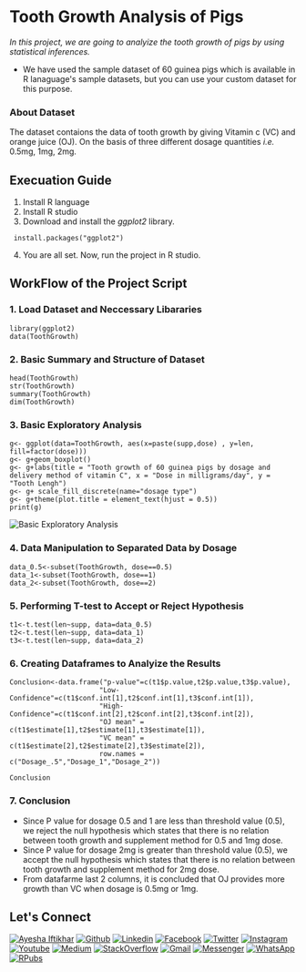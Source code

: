 # Tooth Growth Analysis of Pigs

*In this project, we are going to analyize the tooth growth of pigs by using statistical inferences.*
- We have used the sample dataset of 60 guinea pigs which is  available in R lanaguage's sample datasets, but you can use your custom dataset for this purpose.

### About Dataset
The dataset contaions the data of tooth growth by giving Vitamin c (VC) and orange juice (OJ). On the basis of three different dosage quantities _i.e._ 0.5mg, 1mg, 2mg.

## Execuation Guide
1. Install R language
2. Install R studio
3. Download and install the _ggplot2_ library.

```
 install.packages("ggplot2")
```
4. You are all set. Now, run the project in R studio.

## WorkFlow of the Project Script
 ### 1. Load Dataset and Neccessary Libararies
 ```
 library(ggplot2)
 data(ToothGrowth)
 ```
 ### 2. Basic Summary and Structure of Dataset
 ```
 head(ToothGrowth)
 str(ToothGrowth)
 summary(ToothGrowth)
 dim(ToothGrowth)
 
 ```
 ### 3. Basic Exploratory Analysis
 ```
 g<- ggplot(data=ToothGrowth, aes(x=paste(supp,dose) , y=len, fill=factor(dose)))
 g<- g+geom_boxplot() 
 g<- g+labs(title = "Tooth growth of 60 guinea pigs by dosage and delivery method of vitamin C", x = "Dose in milligrams/day", y = "Tooth Lengh")
 g<- g+ scale_fill_discrete(name="dosage type")
 g<- g+theme(plot.title = element_text(hjust = 0.5))
 print(g)
 ```
 ![Basic Exploratory Analysis](https://imgur.com/PiJPdWs.png)
 ### 4. Data Manipulation to Separated Data by Dosage
 ```
 data_0.5<-subset(ToothGrowth, dose==0.5)
 data_1<-subset(ToothGrowth, dose==1)
 data_2<-subset(ToothGrowth, dose==2)
 ```
 ### 5. Performing T-test to Accept or Reject Hypothesis
 ```
 t1<-t.test(len~supp, data=data_0.5)
 t2<-t.test(len~supp, data=data_1)
 t3<-t.test(len~supp, data=data_2)
 ```
 ### 6. Creating Dataframes to Analyize the Results
 ```
Conclusion<-data.frame("p-value"=c(t1$p.value,t2$p.value,t3$p.value),
                       "Low-Confidence"=c(t1$conf.int[1],t2$conf.int[1],t3$conf.int[1]),
                       "High-Confidence"=c(t1$conf.int[2],t2$conf.int[2],t3$conf.int[2]),
                       "OJ mean" = c(t1$estimate[1],t2$estimate[1],t3$estimate[1]),
                       "VC mean" = c(t1$estimate[2],t2$estimate[2],t3$estimate[2]),
                       row.names = c("Dosage_.5","Dosage_1","Dosage_2"))

Conclusion
 ```
 ### 7. Conclusion
 - Since P value for dosage 0.5 and 1 are less than threshold value (0.5), we reject the null hypothesis which states that there is no relation between tooth growth and supplement method for 0.5 and 1mg dose.
 - Since P value for dosage 2mg is greater than threshold value (0.5), we accept the null hypothesis which states that there is no relation between tooth growth and supplement method for 2mg dose.
 - From datafarme last 2 columns, it is concluded that OJ provides more growth than VC when dosage is 0.5mg or 1mg.
 





      
## Let's Connect
[![Ayesha Iftikhar](https://img.shields.io/badge/Ayesha_Iftikhar-000000?logo=opsgenie&logoColor=ffffff)](https://ayeshaiftikhar.github.io) [![Github](https://img.shields.io/badge/Github-Follow-211F1F?logo=GitHub&logoColor=ffffff)](https://github.com/AyeshaIftikhar/) [![Linkedin](https://img.shields.io/badge/Linkedin-Connect-0077B5?logo=Linkedin&logoColor=ffffff)](https://www.linkedin.com/in/seayeshaiftikhar/)  [![Facebook](https://img.shields.io/badge/Facebook-1877F2?logo=Facebook&logoColor=ffffff)](https://www.facebook.com/seayeshaiftikhar/) [![Twitter](https://img.shields.io/badge/Twitter-Follow-08A0E9?logo=Twitter&logoColor=ffffff)](https://www.twitter.com/seaishaiftikhar/) [![Instagram](https://img.shields.io/badge/Instagram-Follow-DD2A7B?logo=Instagram&logoColor=ffffff)](https://www.instagram.com/seayeshaiftikhar/) [![Youtube](https://img.shields.io/badge/Youtube-Subscribe-FF0000?logo=Youtube&logoColor=ffffff)](https://www.youtube.com/channel/UCUI0fN6xPUT3SfGLfh8B9Lg) [![Medium](https://img.shields.io/badge/Medium-Follow-0077B5?logo=Medium&logoColor=ffffff)](https://www.medium.com/@seayeshaiftikhar) [![StackOverflow](https://img.shields.io/badge/Stackoverflow-211F1F?logo=stackoverflow&logoColor=ffffff)](https://stackoverflow.com/users/9611960/ayesha-iftikhar) [![Gmail](https://img.shields.io/badge/Gmail-D44638?logo=gmail&logoColor=ffffff)](mailto:seayeshaiftikharl@gmail.com) [![Messenger](https://img.shields.io/badge/Chat-1877F2?logo=Messenger&logoColor=ffffff)](https://m.me/seayeshaiftikhar/) [![WhatsApp](https://img.shields.io/badge/Chat-25D366?logo=WhatsApp&logoColor=ffffff)](https://wa.me/923137128036?text=%23Github)  [![RPubs](https://img.shields.io/badge/Rpubs-CD5C5C?logo=R&logoColor=ffffff)](https://rpubs.com/seAyeshaIftikhar)

<!-- [![Support Developer](https://img.shields.io/badge/Support-Developer-784fff?logo=buy-me-a-coffee&logoColor=ffffff)](https://wa.me/923137128036?text=Thank%20you%20for%20supporting%20me%20%E2%9D%A4%0ABank%20Account%20Details%0ATitle%3A%20Ayesha%20Iftikhar%0AIBAN%3A%20PK90HABB0022417901576303) --> 


